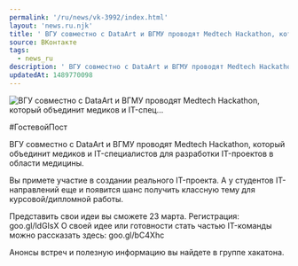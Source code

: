 ```yaml
---
permalink: '/ru/news/vk-3992/index.html'
layout: 'news.ru.njk'
title: ' ВГУ совместно с DataArt и ВГМУ проводят Medtech Hackathon, который объединит медиков и IT-спец…'
source: ВКонтакте
tags:
  - news_ru
description: ' ВГУ совместно с DataArt и ВГМУ проводят Medtech Hackathon, который объединит медиков и IT-спец…'
updatedAt: 1489770098
---
```

![ ВГУ совместно с DataArt и ВГМУ проводят Medtech Hackathon, который объединит медиков и IT-спец…](https://sun9-73.userapi.com/impf/c639123/v639123193/b2d4/2dz_ABCsgUo.jpg?size=1280x768&quality=96&sign=246f4f19f631af7815eb6441f0d05c53&c_uniq_tag=sBDC1npJhZpHaLY5UuTZB-JVhJmFudi8jrETXYJqQ80&type=album)

#ГостевойПост

ВГУ совместно с DataArt и ВГМУ проводят Medtech Hackathon, который объединит медиков и IT-специалистов для разработки IT-проектов в области медицины.

Вы примете участие в создании реального IT-проекта. А у студентов IT-направлений еще и появится шанс получить классную тему для курсовой/дипломной работы.

Представить свои идеи вы сможете 23 марта. Регистрация: goo.gl/ldGIsX
О своей идее или готовности стать частью IT-команды можно рассказать здесь: goo.gl/bC4Xhc

Анонсы встреч и полезную информацию вы найдете в группе хакатона.
